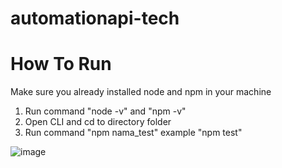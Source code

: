 # automationapi-tech

# How To Run
Make sure you already installed node and npm in your machine
1. Run command "node -v" and "npm -v"
2. Open CLI and cd to directory folder 
3. Run command "npm nama_test" example "npm test"

![image](https://user-images.githubusercontent.com/111522273/199162784-7dcc2237-f6bb-491c-a252-b379d7e62d45.png)

